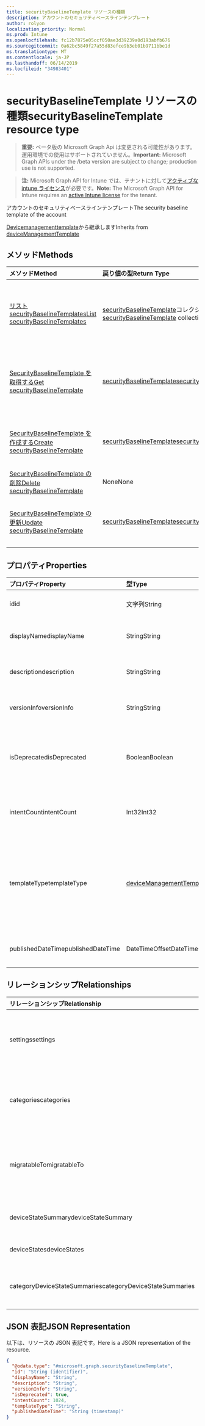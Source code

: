 ```yaml
---
title: securityBaselineTemplate リソースの種類
description: アカウントのセキュリティベースラインテンプレート
author: rolyon
localization_priority: Normal
ms.prod: Intune
ms.openlocfilehash: fc12b7875e05ccf050ae3d39239a0d193abfb676
ms.sourcegitcommit: 0a62bc5849f27a55d83efce9b3eb01b9711bbe1d
ms.translationtype: MT
ms.contentlocale: ja-JP
ms.lasthandoff: 06/14/2019
ms.locfileid: "34983401"
---
```

# <a name="securitybaselinetemplate-resource-type"></a><span data-ttu-id="02db7-103">securityBaselineTemplate リソースの種類</span><span class="sxs-lookup"><span data-stu-id="02db7-103">securityBaselineTemplate resource type</span></span>

> <span data-ttu-id="02db7-104">**重要:** ベータ版の Microsoft Graph Api は変更される可能性があります。運用環境での使用はサポートされていません。</span><span class="sxs-lookup"><span data-stu-id="02db7-104">**Important:** Microsoft Graph APIs under the /beta version are subject to change; production use is not supported.</span></span>

> <span data-ttu-id="02db7-105">**注:** Microsoft Graph API for Intune では、テナントに対して[アクティブな intune ライセンス](https://go.microsoft.com/fwlink/?linkid=839381)が必要です。</span><span class="sxs-lookup"><span data-stu-id="02db7-105">**Note:** The Microsoft Graph API for Intune requires an [active Intune license](https://go.microsoft.com/fwlink/?linkid=839381) for the tenant.</span></span>

<span data-ttu-id="02db7-106">アカウントのセキュリティベースラインテンプレート</span><span class="sxs-lookup"><span data-stu-id="02db7-106">The security baseline template of the account</span></span>


<span data-ttu-id="02db7-107">[Devicemanagementtemplate](../resources/intune-deviceintent-devicemanagementtemplate.md)から継承します</span><span class="sxs-lookup"><span data-stu-id="02db7-107">Inherits from [deviceManagementTemplate](../resources/intune-deviceintent-devicemanagementtemplate.md)</span></span>

## <a name="methods"></a><span data-ttu-id="02db7-108">メソッド</span><span class="sxs-lookup"><span data-stu-id="02db7-108">Methods</span></span>
|<span data-ttu-id="02db7-109">メソッド</span><span class="sxs-lookup"><span data-stu-id="02db7-109">Method</span></span>|<span data-ttu-id="02db7-110">戻り値の型</span><span class="sxs-lookup"><span data-stu-id="02db7-110">Return Type</span></span>|<span data-ttu-id="02db7-111">説明</span><span class="sxs-lookup"><span data-stu-id="02db7-111">Description</span></span>|
|:---|:---|:---|
|[<span data-ttu-id="02db7-112">リスト securityBaselineTemplates</span><span class="sxs-lookup"><span data-stu-id="02db7-112">List securityBaselineTemplates</span></span>](../api/intune-deviceintent-securitybaselinetemplate-list.md)|<span data-ttu-id="02db7-113">[securityBaselineTemplate](../resources/intune-deviceintent-securitybaselinetemplate.md)コレクション</span><span class="sxs-lookup"><span data-stu-id="02db7-113">[securityBaselineTemplate](../resources/intune-deviceintent-securitybaselinetemplate.md) collection</span></span>|<span data-ttu-id="02db7-114">[SecurityBaselineTemplate](../resources/intune-deviceintent-securitybaselinetemplate.md)オブジェクトのプロパティとリレーションシップをリストします。</span><span class="sxs-lookup"><span data-stu-id="02db7-114">List properties and relationships of the [securityBaselineTemplate](../resources/intune-deviceintent-securitybaselinetemplate.md) objects.</span></span>|
|[<span data-ttu-id="02db7-115">SecurityBaselineTemplate を取得する</span><span class="sxs-lookup"><span data-stu-id="02db7-115">Get securityBaselineTemplate</span></span>](../api/intune-deviceintent-securitybaselinetemplate-get.md)|[<span data-ttu-id="02db7-116">securityBaselineTemplate</span><span class="sxs-lookup"><span data-stu-id="02db7-116">securityBaselineTemplate</span></span>](../resources/intune-deviceintent-securitybaselinetemplate.md)|<span data-ttu-id="02db7-117">[SecurityBaselineTemplate](../resources/intune-deviceintent-securitybaselinetemplate.md)オブジェクトのプロパティとリレーションシップを読み取ります。</span><span class="sxs-lookup"><span data-stu-id="02db7-117">Read properties and relationships of the [securityBaselineTemplate](../resources/intune-deviceintent-securitybaselinetemplate.md) object.</span></span>|
|[<span data-ttu-id="02db7-118">SecurityBaselineTemplate を作成する</span><span class="sxs-lookup"><span data-stu-id="02db7-118">Create securityBaselineTemplate</span></span>](../api/intune-deviceintent-securitybaselinetemplate-create.md)|[<span data-ttu-id="02db7-119">securityBaselineTemplate</span><span class="sxs-lookup"><span data-stu-id="02db7-119">securityBaselineTemplate</span></span>](../resources/intune-deviceintent-securitybaselinetemplate.md)|<span data-ttu-id="02db7-120">新しい[securityBaselineTemplate](../resources/intune-deviceintent-securitybaselinetemplate.md)オブジェクトを作成します。</span><span class="sxs-lookup"><span data-stu-id="02db7-120">Create a new [securityBaselineTemplate](../resources/intune-deviceintent-securitybaselinetemplate.md) object.</span></span>|
|[<span data-ttu-id="02db7-121">SecurityBaselineTemplate の削除</span><span class="sxs-lookup"><span data-stu-id="02db7-121">Delete securityBaselineTemplate</span></span>](../api/intune-deviceintent-securitybaselinetemplate-delete.md)|<span data-ttu-id="02db7-122">None</span><span class="sxs-lookup"><span data-stu-id="02db7-122">None</span></span>|<span data-ttu-id="02db7-123">[SecurityBaselineTemplate](../resources/intune-deviceintent-securitybaselinetemplate.md)を削除します。</span><span class="sxs-lookup"><span data-stu-id="02db7-123">Deletes a [securityBaselineTemplate](../resources/intune-deviceintent-securitybaselinetemplate.md).</span></span>|
|[<span data-ttu-id="02db7-124">SecurityBaselineTemplate の更新</span><span class="sxs-lookup"><span data-stu-id="02db7-124">Update securityBaselineTemplate</span></span>](../api/intune-deviceintent-securitybaselinetemplate-update.md)|[<span data-ttu-id="02db7-125">securityBaselineTemplate</span><span class="sxs-lookup"><span data-stu-id="02db7-125">securityBaselineTemplate</span></span>](../resources/intune-deviceintent-securitybaselinetemplate.md)|<span data-ttu-id="02db7-126">[SecurityBaselineTemplate](../resources/intune-deviceintent-securitybaselinetemplate.md)オブジェクトのプロパティを更新します。</span><span class="sxs-lookup"><span data-stu-id="02db7-126">Update the properties of a [securityBaselineTemplate](../resources/intune-deviceintent-securitybaselinetemplate.md) object.</span></span>|

## <a name="properties"></a><span data-ttu-id="02db7-127">プロパティ</span><span class="sxs-lookup"><span data-stu-id="02db7-127">Properties</span></span>
|<span data-ttu-id="02db7-128">プロパティ</span><span class="sxs-lookup"><span data-stu-id="02db7-128">Property</span></span>|<span data-ttu-id="02db7-129">型</span><span class="sxs-lookup"><span data-stu-id="02db7-129">Type</span></span>|<span data-ttu-id="02db7-130">説明</span><span class="sxs-lookup"><span data-stu-id="02db7-130">Description</span></span>|
|:---|:---|:---|
|<span data-ttu-id="02db7-131">id</span><span class="sxs-lookup"><span data-stu-id="02db7-131">id</span></span>|<span data-ttu-id="02db7-132">文字列</span><span class="sxs-lookup"><span data-stu-id="02db7-132">String</span></span>|<span data-ttu-id="02db7-133">[Devicemanagementtemplate](../resources/intune-deviceintent-devicemanagementtemplate.md)から継承されたテンプレート ID</span><span class="sxs-lookup"><span data-stu-id="02db7-133">The template ID Inherited from [deviceManagementTemplate](../resources/intune-deviceintent-devicemanagementtemplate.md)</span></span>|
|<span data-ttu-id="02db7-134">displayName</span><span class="sxs-lookup"><span data-stu-id="02db7-134">displayName</span></span>|<span data-ttu-id="02db7-135">String</span><span class="sxs-lookup"><span data-stu-id="02db7-135">String</span></span>|<span data-ttu-id="02db7-136">[Devicemanagementtemplate](../resources/intune-deviceintent-devicemanagementtemplate.md)から継承されたテンプレートの表示名</span><span class="sxs-lookup"><span data-stu-id="02db7-136">The template's display name Inherited from [deviceManagementTemplate](../resources/intune-deviceintent-devicemanagementtemplate.md)</span></span>|
|<span data-ttu-id="02db7-137">description</span><span class="sxs-lookup"><span data-stu-id="02db7-137">description</span></span>|<span data-ttu-id="02db7-138">String</span><span class="sxs-lookup"><span data-stu-id="02db7-138">String</span></span>|<span data-ttu-id="02db7-139">[Devicemanagementtemplate](../resources/intune-deviceintent-devicemanagementtemplate.md)から継承されるテンプレートの説明</span><span class="sxs-lookup"><span data-stu-id="02db7-139">The template's description Inherited from [deviceManagementTemplate](../resources/intune-deviceintent-devicemanagementtemplate.md)</span></span>|
|<span data-ttu-id="02db7-140">versionInfo</span><span class="sxs-lookup"><span data-stu-id="02db7-140">versionInfo</span></span>|<span data-ttu-id="02db7-141">String</span><span class="sxs-lookup"><span data-stu-id="02db7-141">String</span></span>|<span data-ttu-id="02db7-142">[Devicemanagementtemplate](../resources/intune-deviceintent-devicemanagementtemplate.md)から継承されたテンプレートのバージョン情報</span><span class="sxs-lookup"><span data-stu-id="02db7-142">The template's version information Inherited from [deviceManagementTemplate](../resources/intune-deviceintent-devicemanagementtemplate.md)</span></span>|
|<span data-ttu-id="02db7-143">isDeprecated</span><span class="sxs-lookup"><span data-stu-id="02db7-143">isDeprecated</span></span>|<span data-ttu-id="02db7-144">Boolean</span><span class="sxs-lookup"><span data-stu-id="02db7-144">Boolean</span></span>|<span data-ttu-id="02db7-145">テンプレートが非推奨になっているか、使用されていません。</span><span class="sxs-lookup"><span data-stu-id="02db7-145">The template is deprecated or not.</span></span> <span data-ttu-id="02db7-146">推奨されていないテンプレートからは、インテントを作成できません。</span><span class="sxs-lookup"><span data-stu-id="02db7-146">Intents cannot be created from a deprecated template.</span></span> <span data-ttu-id="02db7-147">[Devicemanagementtemplate](../resources/intune-deviceintent-devicemanagementtemplate.md)から継承します</span><span class="sxs-lookup"><span data-stu-id="02db7-147">Inherited from [deviceManagementTemplate](../resources/intune-deviceintent-devicemanagementtemplate.md)</span></span>|
|<span data-ttu-id="02db7-148">intentCount</span><span class="sxs-lookup"><span data-stu-id="02db7-148">intentCount</span></span>|<span data-ttu-id="02db7-149">Int32</span><span class="sxs-lookup"><span data-stu-id="02db7-149">Int32</span></span>|<span data-ttu-id="02db7-150">このテンプレートから作成されたインテントの数。</span><span class="sxs-lookup"><span data-stu-id="02db7-150">Number of Intents created from this template.</span></span> <span data-ttu-id="02db7-151">[Devicemanagementtemplate](../resources/intune-deviceintent-devicemanagementtemplate.md)から継承します</span><span class="sxs-lookup"><span data-stu-id="02db7-151">Inherited from [deviceManagementTemplate](../resources/intune-deviceintent-devicemanagementtemplate.md)</span></span>|
|<span data-ttu-id="02db7-152">templateType</span><span class="sxs-lookup"><span data-stu-id="02db7-152">templateType</span></span>|[<span data-ttu-id="02db7-153">deviceManagementTemplateType</span><span class="sxs-lookup"><span data-stu-id="02db7-153">deviceManagementTemplateType</span></span>](../resources/intune-deviceintent-devicemanagementtemplatetype.md)|<span data-ttu-id="02db7-154">テンプレートの種類を示します。</span><span class="sxs-lookup"><span data-stu-id="02db7-154">The template's type.</span></span> <span data-ttu-id="02db7-155">[Devicemanagementtemplate](../resources/intune-deviceintent-devicemanagementtemplate.md)から継承されます。</span><span class="sxs-lookup"><span data-stu-id="02db7-155">Inherited from [deviceManagementTemplate](../resources/intune-deviceintent-devicemanagementtemplate.md).</span></span> <span data-ttu-id="02db7-156">可能な値は、`securityBaseline`、`specializedDevices`、`advancedThreatProtectionSecurityBaseline`、`deviceConfiguration`、`custom` です。</span><span class="sxs-lookup"><span data-stu-id="02db7-156">Possible values are: `securityBaseline`, `specializedDevices`, `advancedThreatProtectionSecurityBaseline`, `deviceConfiguration`, `custom`.</span></span>|
|<span data-ttu-id="02db7-157">publishedDateTime</span><span class="sxs-lookup"><span data-stu-id="02db7-157">publishedDateTime</span></span>|<span data-ttu-id="02db7-158">DateTimeOffset</span><span class="sxs-lookup"><span data-stu-id="02db7-158">DateTimeOffset</span></span>|<span data-ttu-id="02db7-159">テンプレートが公開された場合 ( [Devicemanagementtemplate](../resources/intune-deviceintent-devicemanagementtemplate.md)から継承)</span><span class="sxs-lookup"><span data-stu-id="02db7-159">When the template was published Inherited from [deviceManagementTemplate](../resources/intune-deviceintent-devicemanagementtemplate.md)</span></span>|

## <a name="relationships"></a><span data-ttu-id="02db7-160">リレーションシップ</span><span class="sxs-lookup"><span data-stu-id="02db7-160">Relationships</span></span>
|<span data-ttu-id="02db7-161">リレーションシップ</span><span class="sxs-lookup"><span data-stu-id="02db7-161">Relationship</span></span>|<span data-ttu-id="02db7-162">型</span><span class="sxs-lookup"><span data-stu-id="02db7-162">Type</span></span>|<span data-ttu-id="02db7-163">説明</span><span class="sxs-lookup"><span data-stu-id="02db7-163">Description</span></span>|
|:---|:---|:---|
|<span data-ttu-id="02db7-164">settings</span><span class="sxs-lookup"><span data-stu-id="02db7-164">settings</span></span>|<span data-ttu-id="02db7-165">[Devicemanagementsettinginstance](../resources/intune-deviceintent-devicemanagementsettinginstance.md)コレクション</span><span class="sxs-lookup"><span data-stu-id="02db7-165">[deviceManagementSettingInstance](../resources/intune-deviceintent-devicemanagementsettinginstance.md) collection</span></span>|<span data-ttu-id="02db7-166">このテンプレートが[Devicemanagementtemplate](../resources/intune-deviceintent-devicemanagementtemplate.md)から継承したすべての設定のコレクション</span><span class="sxs-lookup"><span data-stu-id="02db7-166">Collection of all settings this template has Inherited from [deviceManagementTemplate](../resources/intune-deviceintent-devicemanagementtemplate.md)</span></span>|
|<span data-ttu-id="02db7-167">categories</span><span class="sxs-lookup"><span data-stu-id="02db7-167">categories</span></span>|<span data-ttu-id="02db7-168">[Devicemanagementtemplatesettingcategory](../resources/intune-deviceintent-devicemanagementtemplatesettingcategory.md)コレクション</span><span class="sxs-lookup"><span data-stu-id="02db7-168">[deviceManagementTemplateSettingCategory](../resources/intune-deviceintent-devicemanagementtemplatesettingcategory.md) collection</span></span>|<span data-ttu-id="02db7-169">[Devicemanagementtemplate](../resources/intune-deviceintent-devicemanagementtemplate.md)から継承されるテンプレート内のカテゴリ設定のコレクション</span><span class="sxs-lookup"><span data-stu-id="02db7-169">Collection of setting categories within the template Inherited from [deviceManagementTemplate](../resources/intune-deviceintent-devicemanagementtemplate.md)</span></span>|
|<span data-ttu-id="02db7-170">migratableTo</span><span class="sxs-lookup"><span data-stu-id="02db7-170">migratableTo</span></span>|<span data-ttu-id="02db7-171">[Devicemanagementtemplate](../resources/intune-deviceintent-devicemanagementtemplate.md)コレクション</span><span class="sxs-lookup"><span data-stu-id="02db7-171">[deviceManagementTemplate](../resources/intune-deviceintent-devicemanagementtemplate.md) collection</span></span>|<span data-ttu-id="02db7-172">テンプレートのコレクションこのテンプレートは、 [Devicemanagementtemplate](../resources/intune-deviceintent-devicemanagementtemplate.md)から継承されるように移行できます。</span><span class="sxs-lookup"><span data-stu-id="02db7-172">Collection of templates this template can migrate to Inherited from [deviceManagementTemplate](../resources/intune-deviceintent-devicemanagementtemplate.md)</span></span>|
|<span data-ttu-id="02db7-173">deviceStateSummary</span><span class="sxs-lookup"><span data-stu-id="02db7-173">deviceStateSummary</span></span>|[<span data-ttu-id="02db7-174">securityBaselineStateSummary</span><span class="sxs-lookup"><span data-stu-id="02db7-174">securityBaselineStateSummary</span></span>](../resources/intune-deviceintent-securitybaselinestatesummary.md)|<span data-ttu-id="02db7-175">セキュリティベースラインデバイスの状態の概要</span><span class="sxs-lookup"><span data-stu-id="02db7-175">The security baseline device state summary</span></span>|
|<span data-ttu-id="02db7-176">deviceStates</span><span class="sxs-lookup"><span data-stu-id="02db7-176">deviceStates</span></span>|<span data-ttu-id="02db7-177">[securityBaselineDeviceState](../resources/intune-deviceintent-securitybaselinedevicestate.md)コレクション</span><span class="sxs-lookup"><span data-stu-id="02db7-177">[securityBaselineDeviceState](../resources/intune-deviceintent-securitybaselinedevicestate.md) collection</span></span>|<span data-ttu-id="02db7-178">セキュリティベースラインデバイスの状態</span><span class="sxs-lookup"><span data-stu-id="02db7-178">The security baseline device states</span></span>|
|<span data-ttu-id="02db7-179">categoryDeviceStateSummaries</span><span class="sxs-lookup"><span data-stu-id="02db7-179">categoryDeviceStateSummaries</span></span>|<span data-ttu-id="02db7-180">[securityBaselineCategoryStateSummary](../resources/intune-deviceintent-securitybaselinecategorystatesummary.md)コレクション</span><span class="sxs-lookup"><span data-stu-id="02db7-180">[securityBaselineCategoryStateSummary](../resources/intune-deviceintent-securitybaselinecategorystatesummary.md) collection</span></span>|<span data-ttu-id="02db7-181">カテゴリ別のセキュリティベースラインデバイス状態の概要</span><span class="sxs-lookup"><span data-stu-id="02db7-181">The security baseline per category device state summary</span></span>|

## <a name="json-representation"></a><span data-ttu-id="02db7-182">JSON 表記</span><span class="sxs-lookup"><span data-stu-id="02db7-182">JSON Representation</span></span>
<span data-ttu-id="02db7-183">以下は、リソースの JSON 表記です。</span><span class="sxs-lookup"><span data-stu-id="02db7-183">Here is a JSON representation of the resource.</span></span>
<!-- {
  "blockType": "resource",
  "keyProperty": "id",
  "@odata.type": "microsoft.graph.securityBaselineTemplate"
}
-->
``` json
{
  "@odata.type": "#microsoft.graph.securityBaselineTemplate",
  "id": "String (identifier)",
  "displayName": "String",
  "description": "String",
  "versionInfo": "String",
  "isDeprecated": true,
  "intentCount": 1024,
  "templateType": "String",
  "publishedDateTime": "String (timestamp)"
}
```





